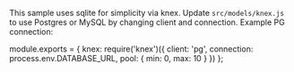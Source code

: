 This sample uses sqlite for simplicity via knex. Update `src/models/knex.js` to use Postgres or MySQL by changing client and connection. Example PG connection:

module.exports = {
  knex: require('knex')({
    client: 'pg',
    connection: process.env.DATABASE_URL,
    pool: { min: 0, max: 10 }
  })
};
